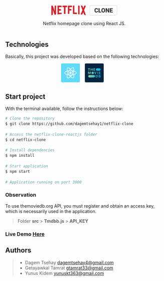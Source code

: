 <br />
<p align="center">
    <a href="https://dagemtsehay1.github.io/netflix-clone/"><img src="docs/logo-netflix-clone.png?raw=true" alt="Logo" width="210"></a>
</p>

<p align="center">
    Netflix homepage clone using React JS.
    <br />
    <br />
</p>

## Technologies

Basically, this project was developed based on the following technologies:

<p align="center">
 <a href="https://pt-br.reactjs.org/" target="_blank"><img src="https://github.com/mcosta21/netflix-clone-reactjs/blob/master/docs/icon-reactjs.png?raw=true" alt="React JS" width="60"></a>
  &nbsp&nbsp
<a href="https://www.themoviedb.org/" target="_blank"><img src="https://github.com/mcosta21/netflix-clone-reactjs/blob/master/docs/icon-tmdb.png?raw=true" alt="TMDB" width="60"></a>
  &nbsp&nbsp
</p>

## Start project

With the terminal available, follow the instructions below:

```bash
# Clone the repository
$ git clone https://github.com/dagemtsehay1/netflix-clone

# Access the netflix-clone-reactjs folder
$ cd netflix-clone

# Install dependencies
$ npm install

# Start application
$ npm start

# Application running on port 3000
```

### Observation

To use themoviedb.org API, you must register and obtain an access key, which is necessarily used in the application.

> Folder **src** > **Tmdbb.js** > **API_KEY**


### Live Demo <a href="https://dagemtsehay1.github.io/netflix-clone/" target="_blank">Here</a>

## Authors

> - Dagem Tsehay <dagemtsehay4@gmail.com>
> - Getayawkal Tamrat <gtamrat33@gmail.com>
> - Yunus Kidem <yunuskt363@gmail.com>
